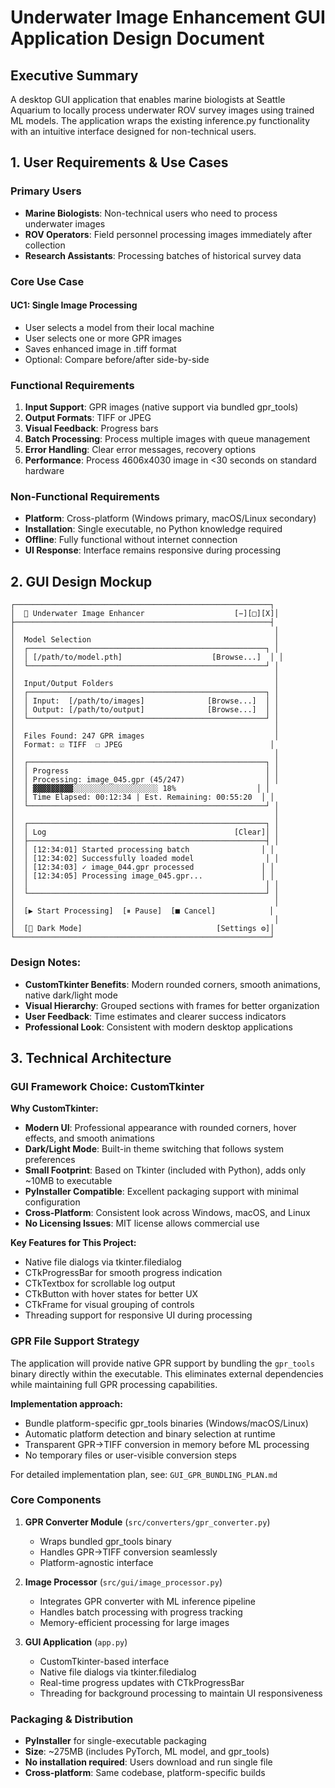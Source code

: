 # Underwater Image Enhancement GUI Application Design Document

## Executive Summary
A desktop GUI application that enables marine biologists at Seattle Aquarium to locally process underwater ROV survey images using trained ML models. The application wraps the existing inference.py functionality with an intuitive interface designed for non-technical users.

## 1. User Requirements & Use Cases

### Primary Users
- **Marine Biologists**: Non-technical users who need to process underwater images
- **ROV Operators**: Field personnel processing images immediately after collection
- **Research Assistants**: Processing batches of historical survey data

### Core Use Case

#### UC1: Single Image Processing
- User selects a model from their local machine
- User selects one or more GPR images
- Saves enhanced image in .tiff format
- Optional: Compare before/after side-by-side

### Functional Requirements
1. **Input Support**: GPR images (native support via bundled gpr_tools)
2. **Output Formats**: TIFF or JPEG
3. **Visual Feedback**: Progress bars
4. **Batch Processing**: Process multiple images with queue management
5. **Error Handling**: Clear error messages, recovery options
6. **Performance**: Process 4606x4030 image in <30 seconds on standard hardware

### Non-Functional Requirements
- **Platform**: Cross-platform (Windows primary, macOS/Linux secondary)
- **Installation**: Single executable, no Python knowledge required
- **Offline**: Fully functional without internet connection
- **UI Response**: Interface remains responsive during processing

## 2. GUI Design Mockup

```
┌─────────────────────────────────────────────────────────┐
│  🌊 Underwater Image Enhancer                    [−][□][X]│
├─────────────────────────────────────────────────────────┤
│                                                          │
│  Model Selection                                         │
│  ┌─────────────────────────────────────────────────────┐ │
│  │ [/path/to/model.pth]                    [Browse...]  │ │
│  └─────────────────────────────────────────────────────┘ │
│                                                          │
│  Input/Output Folders                                    │
│  ┌─────────────────────────────────────────────────────┐ │
│  │ Input:  [/path/to/images]              [Browse...]  │ │
│  │ Output: [/path/to/output]              [Browse...]  │ │
│  └─────────────────────────────────────────────────────┘ │
│                                                          │
│  Files Found: 247 GPR images                             │
│  Format: ☑ TIFF  ☐ JPEG                                 │
│                                                          │
│  ┌─────────────────────────────────────────────────────┐ │
│  │ Progress                                            │ │
│  │ Processing: image_045.gpr (45/247)                  │ │
│  │ ▓▓▓▓▓▓▓▓▓░░░░░░░░░░░░░░░░░░░ 18%                  │ │
│  │ Time Elapsed: 00:12:34 | Est. Remaining: 00:55:20  │ │
│  └─────────────────────────────────────────────────────┘ │
│                                                          │
│  ┌─────────────────────────────────────────────────────┐ │
│  │ Log                                          [Clear]│ │
│  ├─────────────────────────────────────────────────────┤ │
│  │ [12:34:01] Started processing batch                │ │
│  │ [12:34:02] Successfully loaded model                │ │
│  │ [12:34:03] ✓ image_044.gpr processed               │ │
│  │ [12:34:05] Processing image_045.gpr...             │ │
│  │                                                     │ │
│  └─────────────────────────────────────────────────────┘ │
│                                                          │
│  [▶ Start Processing]  [⏸ Pause]  [■ Cancel]            │
│                                                          │
│  [🌙 Dark Mode]                              [Settings ⚙]│
└─────────────────────────────────────────────────────────┘
```

### Design Notes:
- **CustomTkinter Benefits**: Modern rounded corners, smooth animations, native dark/light mode
- **Visual Hierarchy**: Grouped sections with frames for better organization
- **User Feedback**: Time estimates and clearer success indicators
- **Professional Look**: Consistent with modern desktop applications

## 3. Technical Architecture

### GUI Framework Choice: CustomTkinter

**Why CustomTkinter:**
- **Modern UI**: Professional appearance with rounded corners, hover effects, and smooth animations
- **Dark/Light Mode**: Built-in theme switching that follows system preferences
- **Small Footprint**: Based on Tkinter (included with Python), adds only ~10MB to executable
- **PyInstaller Compatible**: Excellent packaging support with minimal configuration
- **Cross-Platform**: Consistent look across Windows, macOS, and Linux
- **No Licensing Issues**: MIT license allows commercial use

**Key Features for This Project:**
- Native file dialogs via tkinter.filedialog
- CTkProgressBar for smooth progress indication
- CTkTextbox for scrollable log output
- CTkButton with hover states for better UX
- CTkFrame for visual grouping of controls
- Threading support for responsive UI during processing

### GPR File Support Strategy
The application will provide native GPR support by bundling the `gpr_tools` binary directly within the executable. This eliminates external dependencies while maintaining full GPR processing capabilities.

**Implementation approach:**
- Bundle platform-specific gpr_tools binaries (Windows/macOS/Linux)
- Automatic platform detection and binary selection at runtime
- Transparent GPR→TIFF conversion in memory before ML processing
- No temporary files or user-visible conversion steps

For detailed implementation plan, see: `GUI_GPR_BUNDLING_PLAN.md`

### Core Components
1. **GPR Converter Module** (`src/converters/gpr_converter.py`)
   - Wraps bundled gpr_tools binary
   - Handles GPR→TIFF conversion seamlessly
   - Platform-agnostic interface

2. **Image Processor** (`src/gui/image_processor.py`)
   - Integrates GPR converter with ML inference pipeline
   - Handles batch processing with progress tracking
   - Memory-efficient processing for large images

3. **GUI Application** (`app.py`)
   - CustomTkinter-based interface
   - Native file dialogs via tkinter.filedialog
   - Real-time progress updates with CTkProgressBar
   - Threading for background processing to maintain UI responsiveness

### Packaging & Distribution
- **PyInstaller** for single-executable packaging
- **Size**: ~275MB (includes PyTorch, ML model, and gpr_tools)
- **No installation required**: Users download and run single file
- **Cross-platform**: Same codebase, platform-specific builds
